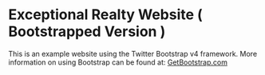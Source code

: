 # Exceptional Realty Website ( Bootstrapped Version )

This is an example website using the Twitter Bootstrap v4 framework.
More information on using Bootstrap can be found at:
[GetBootstrap.com](https://getbootstrap.com)